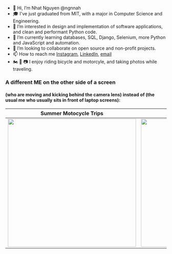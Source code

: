 - 👋 Hi, I’m Nhat Nguyen @ngnnah
- 🎓 I've just graduated from MIT, with a major in Computer Science and Engineering. 
- 👀 I’m interested in design and implementation of software applications, and clean and performant Python code.
- 🌱 I’m currently learning databases, SQL, Django, Selenium, more Python and JavaScript and automation.
- 💞️ I’m looking to collaborate on open source and non-profit projects. 
- 📫 How to reach me [Instagram](https://www.instagram.com/nhatn1507/), [LinkedIn](https://www.linkedin.com/in/nhat-nguyen-51b1a5214/), [email](ngnnah@gmail.com)
- 🏍️ 🚴 📷 I enjoy riding bicycle and motorcyle, and taking photos while traveling.

### A different ME on the other side of a screen 
#### (who are moving and kicking behind the camera lens) instead of (the usual me who usually sits in front of laptop screens):


Summer Motocycle Trips            |  Random Jumps
:-------------------------:|:-------------------------:
<img src="https://user-images.githubusercontent.com/58123635/121838824-b3510180-cca6-11eb-9826-74fed23f028a.JPG" height="400">  |  <img src="https://user-images.githubusercontent.com/58123635/121838907-ec897180-cca6-11eb-9a11-967c7311d2ea.jpg" height="400">


<!---
ngnnah/ngnnah is a ✨ special ✨ repository because its `README.md` (this file) appears on your GitHub profile.
You can click the Preview link to take a look at your changes.
--->
